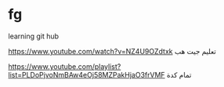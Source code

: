 # fg
learning git hub

https://www.youtube.com/watch?v=NZ4U9OZdtxk
تعليم جيت هب




https://www.youtube.com/playlist?list=PLDoPjvoNmBAw4eOj58MZPakHjaO3frVMF
تمام كدة
